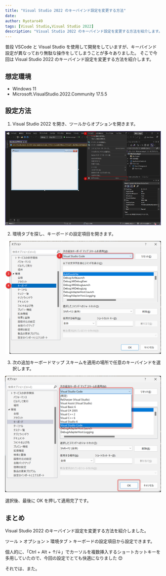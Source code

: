 ```yaml
---
title: "Visual Studio 2022 のキーバインド設定を変更する方法"
date: 
author: Ryotaro49
tags: [Visual Studio,Visual Studio 2022]
description: "Visual Studio 2022 のキーバインド設定を変更する方法を紹介します。"
---
```


普段 VSCode と Visual Studio を使用して開発をしていますが、キーバインド設定が異なっており無駄な操作をしてしまうことが多々ありました。
そこで今回は Visual Studio 2022 のキーバインド設定を変更する方法を紹介します。

## 想定環境

- Windows 11
- Microsoft.VisualStudio.2022.Community 17.5.5

## 設定方法

1. Visual Studio 2022 を開き、ツールからオプションを開きます。

![ツールからオプションを開く](images/001.png "ツールからオプションを開く")

2. 環境タブを探し、キーボードの設定項目を開きます。

![環境タブを探し、キーボードの設定項目を開く](images/002.png "環境タブを探し、キーボードの設定項目を開く")

3. 次の追加キーボードマップ スキームを適用の場所で任意のキーバインドを選択します。

![任意のキーバインドを適用](images/003.png "任意のキーバインドを適用")

選択後、最後に OK を押して適用完了です。

## まとめ

Visual Studio 2022 のキーバインド設定を変更する方法を紹介しました。

ツール > オプション > 環境タブ > キーボードの設定項目から設定できます。

個人的に、「Ctrl + Alt + ↑/↓」でカーソルを複数挿入するショートカットキーを多用していたので、今回の設定でとても快適になりました 😊

それでは、また。
